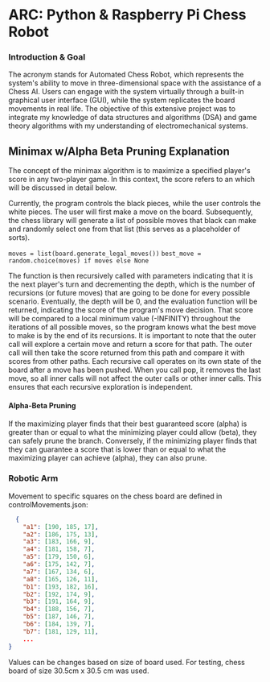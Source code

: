 
# ARC: Python & Raspberry Pi Chess Robot

### Introduction & Goal
The acronym stands for Automated Chess Robot, which represents the system's ability to move in three-dimensional space with the assistance of a Chess AI. Users can engage with the system virtually through a built-in graphical user interface (GUI), while the system replicates the board movements in real life. The objective of this extensive project was to integrate my knowledge of data structures and algorithms (DSA) and game theory algorithms with my understanding of electromechanical systems.

## Minimax w/Alpha Beta Pruning Explanation
The concept of the minimax algorithm is to maximize a specified player's score in any two-player game. In this context, the score refers to an  which will be discussed in detail below.

Currently, the program controls the black pieces, while the user controls the white pieces. The user will first make a move on the board. Subsequently, the chess library will generate a list of possible moves that black can make and randomly select one from that list (this serves as a placeholder of sorts).

`moves = list(board.generate_legal_moves())`
`best_move = random.choice(moves) if moves else None`

The function is then recursively called with parameters indicating that it is the next player's turn and decrementing the depth, which is the number of recursions (or future moves) that are going to be done for every possible scenario. Eventually, the depth will be 0, and the evaluation function will be returned, indicating the score of the program's move decision. That score will be compared to a local minimum value (-INFINITY) throughout the iterations of all possible moves, so the program knows what the best move to make is by the end of its recursions. It is important to note that the outer call will explore a certain move and return a score for that path. The outer call will then take the score returned from this path and compare it with scores from other paths. Each recursive call operates on its own state of the board after a move has been pushed. When you call pop, it removes the last move, so all inner calls will not affect the outer calls or other inner calls. This ensures that each recursive exploration is independent.

#### Alpha-Beta Pruning

If the maximizing player finds that their best guaranteed score (alpha) is greater than or equal to what the minimizing player could allow (beta), they can safely prune the branch.
Conversely, if the minimizing player finds that they can guarantee a score that is lower than or equal to what the maximizing player can achieve (alpha), they can also prune.

    
  
### Robotic Arm

Movement to specific squares on the chess board are defined in controlMovements.json:


```json
  {
    "a1": [190, 185, 17],
    "a2": [186, 175, 13],
    "a3": [183, 166, 9],
    "a4": [181, 158, 7],
    "a5": [179, 150, 6],
    "a6": [175, 142, 7],
    "a7": [167, 134, 6],
    "a8": [165, 126, 11],
    "b1": [193, 182, 16],
    "b2": [192, 174, 9],
    "b3": [191, 164, 9],
    "b4": [188, 156, 7],
    "b5": [187, 146, 7],
    "b6": [184, 139, 7],
    "b7": [181, 129, 11],
    ...
}
```

Values can be changes based on size of board used. For testing, chess board of size 30.5cm x 30.5 cm was used.
